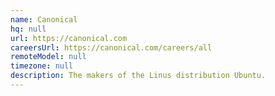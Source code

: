 ```yaml
---
name: Canonical
hq: null
url: https://canonical.com
careersUrl: https://canonical.com/careers/all
remoteModel: null
timezone: null
description: The makers of the Linus distribution Ubuntu.
---
```


